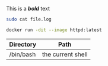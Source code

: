 This is a ***bold*** text 

```bash
sudo cat file.log
```

```bash
docker run -dit --image httpd:latest
```

|Directory | Path|
|-----------|-----|
|/bin/bash | the current shell |

